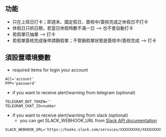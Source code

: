 ## 功能 ##
* 只在上班日打卡；即週末、國定假日、簽核中/簽核完成之休假日不打卡
* 休假日只抓日期，若當日休假時數不滿一日 --> 也不會自動打卡
* 若假單已抽單 --> 打卡
* 若假單簽核完成後申請銷假單；不管銷假單狀態是簽核中/簽核完成 --> 打卡

## 須設置環境變數 ##

* required items for login your account
```
ACC='account'
PPP='password'
```

* if you want to receive alert/warning from telegram (optional)
```
TELEGRAM_BOT_TOKEN=''
TELEGRAM_CHAT_ID=number
```

* if you want to receive alert/warning from slack (optional)
  * you can get SLACK_WEBHOOK_URL from [Slack API documentation](https://taxigo-tw.slack.com/apps/new/A0F7XDUAZ-incoming-webhooks)
```
SLACK_WEBHOOK_URL='https://hooks.slack.com/services/XXXXXXXXX/XXXXXXXXXXX/XXXXXXXXXXXXXXXXXXXXXXXX'
```
